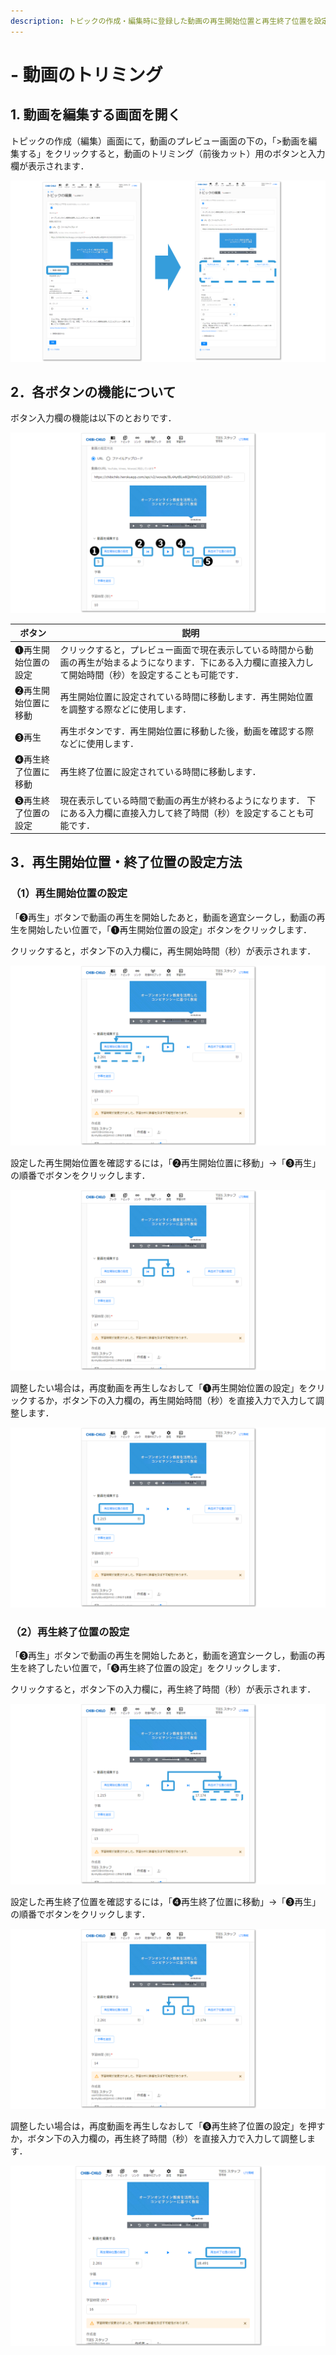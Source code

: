 ```yaml
---
description: トピックの作成・編集時に登録した動画の再生開始位置と再生終了位置を設定することで，動画のトリミング（前後カット）が可能です．
---
```


# - 動画のトリミング

## 1. 動画を編集する画面を開く

トピックの作成（編集）画面にて，動画のプレビュー画面の下の，「>動画を編集する」をクリックすると，動画のトリミング（前後カット）用のボタンと入力欄が表示されます．

![](../.gitbook/assets/topic-trim_01.png)

## 2．各ボタンの機能について

ボタン入力欄の機能は以下のとおりです．

![](../.gitbook/assets/topic-trim_02.png)

| ボタン        | 説明                                                                              |
| ---------- | ------------------------------------------------------------------------------- |
| ❶再生開始位置の設定 | クリックすると，プレビュー画面で現在表示している時間から動画の再生が始まるようになります．下にある入力欄に直接入力して開始時間（秒）を設定することも可能です． |
| ❷再生開始位置に移動 | 再生開始位置に設定されている時間に移動します．再生開始位置を調整する際などに使用します．                                    |
| ❸再生        | 再生ボタンです．再生開始位置に移動した後，動画を確認する際などに使用します．                                          |
| ❹再生終了位置に移動 | 再生終了位置に設定されている時間に移動します．                                                         |
| ❺再生終了位置の設定 | 現在表示している時間で動画の再生が終わるようになります． 下にある入力欄に直接入力して終了時間（秒）を設定することも可能です．                 |

## 3．再生開始位置・終了位置の設定方法

### （1）再生開始位置の設定

「❸再生」ボタンで動画の再生を開始したあと，動画を適宜シークし，動画の再生を開始したい位置で，「❶再生開始位置の設定」ボタンをクリックします．

クリックすると，ボタン下の入力欄に，再生開始時間（秒）が表示されます．

![](../.gitbook/assets/topic-trim_03.png)

設定した再生開始位置を確認するには，「❷再生開始位置に移動」→「❸再生」の順番でボタンをクリックします．

![](../.gitbook/assets/topic-trim_04.png)

調整したい場合は，再度動画を再生しなおして「❶再生開始位置の設定」をクリックするか，ボタン下の入力欄の，再生開始時間（秒）を直接入力で入力して調整します．

![](../.gitbook/assets/topic-trim_05.png)

### （2）再生終了位置の設定

「❸再生」ボタンで動画の再生を開始したあと，動画を適宜シークし，動画の再生を終了したい位置で，「❺再生終了位置の設定」をクリックします．

クリックすると，ボタン下の入力欄に，再生終了時間（秒）が表示されます．

![](../.gitbook/assets/topic-trim_06.png)

設定した再生終了位置を確認するには，「❹再生終了位置に移動」→「❸再生」の順番でボタンをクリックします．

![](../.gitbook/assets/topic-trim_07.png)

調整したい場合は，再度動画を再生しなおして「❺再生終了位置の設定」を押すか，ボタン下の入力欄の，再生終了時間（秒）を直接入力で入力して調整します．

![](../.gitbook/assets/topic-trim_08.png)
